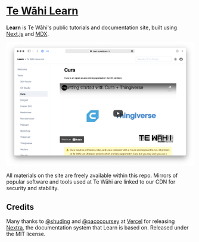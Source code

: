 # [Te Wāhi Learn](https://learn.tewahi.com)

**Learn** is Te Wāhi's public tutorials and documentation site, built using [Next.js](https://nextjs.org) and [MDX](https://mdxjs.com).

![](/public/learn.png)

All materials on the site are freely available within this repo. Mirrors of popular software and tools used at Te Wāhi are linked to our CDN for security and stability. 

## Credits

Many thanks to [@shuding](https://github.com/shuding) and [@pacocoursey](https://github.com/pacocoursey) at [Vercel](https://vercel.com) for releasing [Nextra](https://nextra.vercel.app), the documentation system that Learn is based on. Released under the MIT license.
